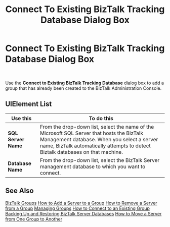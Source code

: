 ﻿---
title: Connect To Existing BizTalk Tracking Database Dialog Box
TOCTitle: Connect To Existing BizTalk Tracking Database Dialog Box
ms:assetid: 4519f122-b183-414b-be72-df467f680d88
ms:mtpsurl: https://msdn.microsoft.com/library/Gg164019(v=BTS.80)
ms:contentKeyID: 51527703
ms.date: 08/30/2017
mtps_version: v=BTS.80
f1_keywords:
- bts10.admin.group.connecttracking
---

# Connect To Existing BizTalk Tracking Database Dialog Box

 

Use the **Connect to Existing BizTalk Tracking Database** dialog box to add a group that has already been created to the BizTalk Administration Console.

## UIElement List

<table>
<thead>
<tr class="header">
<th>Use this</th>
<th>To do this</th>
</tr>
</thead>
<tbody>
<tr class="odd">
<td><strong>SQL Server Name</strong></td>
<td>From the drop-down list, select the name of the Microsoft SQL Server that hosts the BizTalk Management database. When you select a server name, BizTalk automatically attempts to detect Biztalk databases on that machine.</td>
</tr>
<tr class="even">
<td><strong>Database Name</strong></td>
<td>From the drop-down list, select the BizTalk Server management database to which you want to connect.</td>
</tr>
</tbody>
</table>


## See Also

[BizTalk Groups](https://msdn.microsoft.com/library/aa559010\(v=bts.80\))  
[How to Add a Server to a Group](https://msdn.microsoft.com/library/aa560729\(v=bts.80\))  
[How to Remove a Server from a Group](https://msdn.microsoft.com/library/aa561173\(v=bts.80\))  
[Managing Groups](https://msdn.microsoft.com/library/aa560678\(v=bts.80\))  
[How to Connect to an Existing Group](https://msdn.microsoft.com/library/aa559123\(v=bts.80\))  
[Backing Up and Restoring BizTalk Server Databases](https://msdn.microsoft.com/library/aa561125\(v=bts.80\))  
[How to Move a Server from One Group to Another](https://msdn.microsoft.com/library/aa559752\(v=bts.80\))

